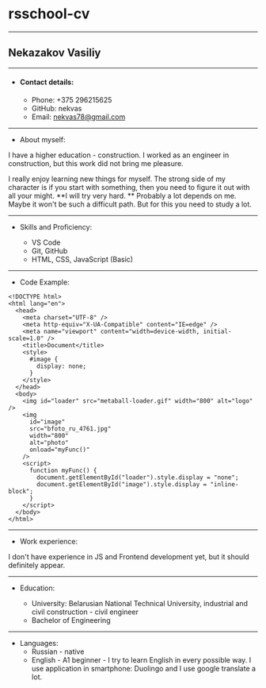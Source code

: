# rsschool-cv

---

## Nekazakov Vasiliy

---

- #### Contact details:
  - Phone: +375 296215625
  - GitHub: nekvas
  - Email: nekvas78@gmail.com

---

- About myself:

I have a higher education - construction. I worked as an engineer in construction, but this work did not bring me pleasure.

I really enjoy learning new things for myself. The strong side of my character is if you start with something, then you need to figure it out with all your might. **I will try very hard. ** Probably a lot depends on me. Maybe it won't be such a difficult path. But for this you need to study a lot.

---

- Skills and Proficiency:

  - VS Code
  - Git, GitHub
  - HTML, CSS, JavaScript (Basic)

---

- Code Example:

```
<!DOCTYPE html>
<html lang="en">
  <head>
    <meta charset="UTF-8" />
    <meta http-equiv="X-UA-Compatible" content="IE=edge" />
    <meta name="viewport" content="width=device-width, initial-scale=1.0" />
    <title>Document</title>
    <style>
      #image {
        display: none;
      }
    </style>
  </head>
  <body>
    <img id="loader" src="metaball-loader.gif" width="800" alt="logo" />
    <img
      id="image"
      src="bfoto_ru_4761.jpg"
      width="800"
      alt="photo"
      onload="myFunc()"
    />
    <script>
      function myFunc() {
        document.getElementById("loader").style.display = "none";
        document.getElementById("image").style.display = "inline-block";
      }
    </script>
  </body>
</html>
```

---

- Work experience:

I don't have experience in JS and Frontend development yet, but it should definitely appear.

---

- Education:

  - University: Belarusian National Technical University, industrial and civil construction - civil engineer
  - Bachelor of Engineering

---

- Languages:
  - Russian - native
  - English - A1 beginner - I try to learn English in every possible way. I use application in smartphone: Duolingo and I use google translate a lot.

